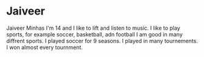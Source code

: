# Jaiveer
Jaiveer Minhas
I'm 14 and I like to lift and listen to music.
I like to play sports, for example soccer, basketball, adn football
I am good in many diffrent sports.
I played soccer for 9 seasons.
I played in many tournements.
I won almost every tournment.
